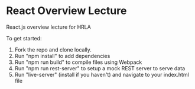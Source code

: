 # React Overview Lecture
React.js overview lecture for HRLA

To get started:
1) Fork the repo and clone locally.
2) Run "npm install" to add dependencies
3) Run "npm run build" to compile files using Webpack
4) Run "npm run rest-server" to setup a mock REST server to serve data
5) Run "live-server" (install if you haven't) and navigate to your index.html file
